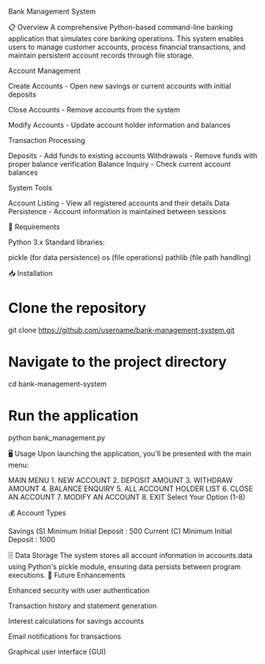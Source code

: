 Bank Management System

📋 Overview
A comprehensive Python-based command-line banking application that simulates core banking operations. This system enables users to manage customer accounts, process financial transactions, and maintain persistent account records through file storage.

Account Management

Create Accounts - Open new savings or current accounts with initial deposits

Close Accounts - Remove accounts from the system

Modify Accounts - Update account holder information and balances

Transaction Processing

Deposits - Add funds to existing accounts
Withdrawals - Remove funds with proper balance verification
Balance Inquiry - Check current account balances

System Tools

Account Listing - View all registered accounts and their details
Data Persistence - Account information is maintained between sessions

🔧 Requirements

Python 3.x
Standard libraries:

pickle (for data persistence)
os (file operations)
pathlib (file path handling)

📥 Installation

# Clone the repository
git clone https://github.com/username/bank-management-system.git

# Navigate to the project directory
cd bank-management-system

# Run the application
python bank_management.py

🖥️ Usage
Upon launching the application, you'll be presented with the main menu:

MAIN MENU
        1. NEW ACCOUNT
        2. DEPOSIT AMOUNT
        3. WITHDRAW AMOUNT
        4. BALANCE ENQUIRY
        5. ALL ACCOUNT HOLDER LIST
        6. CLOSE AN ACCOUNT
        7. MODIFY AN ACCOUNT
        8. EXIT
        Select Your Option (1-8)

💰 Account Types

Savings (S) Minimum Initial Deposit : 500
Current (C) Minimum Initial Deposit : 1000

🗄️ Data Storage
The system stores all account information in accounts.data using Python's pickle module, ensuring data persists between program executions.
🚀 Future Enhancements

Enhanced security with user authentication

Transaction history and statement generation

Interest calculations for savings accounts

Email notifications for transactions

Graphical user interface (GUI)



